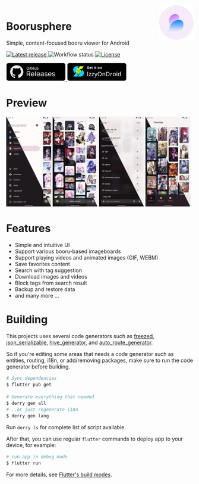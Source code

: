 <img src="assets/icons/exported/legacy-circle.png" alt="boorusphere icon" height="92" align="right">

# Boorusphere

Simple, content-focused booru viewer for Android

<p>
    <a href="https://github.com/asyncmash/boorusphere/releases/latest">
        <img alt="Latest release" src="https://img.shields.io/github/v/release/asyncmash/boorusphere?style=flat-square">
    </a>
    <img alt="Workflow status" src="https://img.shields.io/github/actions/workflow/status/asyncmash/boorusphere/testing.yml?style=flat-square">
    <a href="https://github.com/asyncmash/boorusphere/blob/main/LICENSE.md">
        <img alt="License" src="https://img.shields.io/github/license/asyncmash/boorusphere?color=violet&style=flat-square">
    </a>
</p>
<p>
    <a href="https://github.com/asyncmash/boorusphere/releases">
        <img src="assets/button-GHReleases.png" alt="GitHub release" width="160">
    </a>
    <a href="https://apt.izzysoft.de/fdroid/index/apk/io.chaldeaprjkt.boorusphere">
        <img src="assets/button-IzzyOnDroid.png" alt="IzzyOnDroid release" width="160">
    </a>
</p>

# Preview

<p align="justify">
    <img width="24%" src="fastlane/metadata/android/en-US/images/phoneScreenshots/1.png" />
    <img width="24%" src="fastlane/metadata/android/en-US/images/phoneScreenshots/2.png" />
    <img width="24%" src="fastlane/metadata/android/en-US/images/phoneScreenshots/3.png" />
    <img width="24%" src="fastlane/metadata/android/en-US/images/phoneScreenshots/4.png" />
</p>

# Features

- Simple and intuitive UI
- Support various booru-based imageboards
- Support playing videos and animated images (GIF, WEBM)
- Save favorites content
- Search with tag suggestion
- Download images and videos
- Block tags from search result
- Backup and restore data
- and many more ...

# Building

This projects uses several code generators such as [freezed](https://github.com/rrousselGit/freezed), [json_serializable](https://github.com/google/json_serializable.dart), [hive_generator](https://github.com/hivedb/hive), and [auto_route_generator](https://github.com/Milad-Akarie/auto_route_library).

So if you're editing some areas that needs a code generator such as entities, routing, i18n, or add/removing packages, make sure to run the code generator before building.

```bash
# Sync dependencies
$ flutter pub get

# Generate everything that needed
$ derry gen all
# ..or just regenerate i18n
$ derry gen lang
```

Run `derry ls` for complete list of script available.

After that, you can use regular `flutter` commands to deploy app to your device, for example:

```bash
# run app in debug mode
$ flutter run
```

For more details, see [Flutter's build modes](https://docs.flutter.dev/testing/build-modes).
